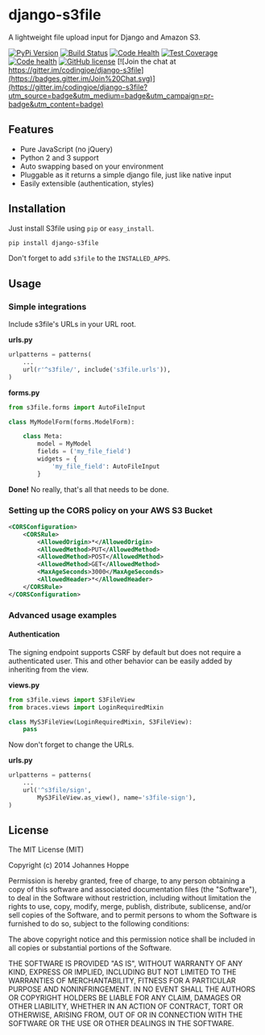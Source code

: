 # django-s3file


A lightweight file upload input for Django and Amazon S3.

[![PyPi Version](https://img.shields.io/pypi/v/django-s3file.svg)](https://pypi.python.org/pypi/django-s3file/)
[![Build Status](https://travis-ci.org/codingjoe/django-s3file.svg?branch=master)](https://travis-ci.org/codingjoe/django-s3file)
[![Code Health](https://landscape.io/github/codingjoe/django-s3file/master/landscape.svg?style=flat)](https://landscape.io/github/codingjoe/django-s3file/master)
[![Test Coverage](https://coveralls.io/repos/codingjoe/django-s3file/badge.svg?branch=master)](https://coveralls.io/r/codingjoe/django-s3file)
[![Code health](https://scrutinizer-ci.com/g/codingjoe/django-s3file/badges/quality-score.svg?b=master)](https://scrutinizer-ci.com/g/codingjoe/django-s3file/?branch=master)
[![GitHub license](https://img.shields.io/badge/license-MIT-blue.svg)](https://raw.githubusercontent.com/codingjoe/django-s3file/master/LICENSE)
[![Join the chat at https://gitter.im/codingjoe/django-s3file](https://badges.gitter.im/Join%20Chat.svg)](https://gitter.im/codingjoe/django-s3file?utm_source=badge&utm_medium=badge&utm_campaign=pr-badge&utm_content=badge)


## Features

 - Pure JavaScript (no jQuery)
 - Python 2 and 3 support
 - Auto swapping based on your environment
 - Pluggable as it returns a simple django file, just like native input
 - Easily extensible (authentication, styles)


## Installation

Just install S3file using `pip` or `easy_install`.
```bash
pip install django-s3file
```
Don't forget to add `s3file` to the `INSTALLED_APPS`.


## Usage

### Simple integrations

Include s3file's URLs in your URL root.

**urls.py**
```python
urlpatterns = patterns(
    ...
    url(r'^s3file/', include('s3file.urls')),
)
```

**forms.py**
```python
from s3file.forms import AutoFileInput

class MyModelForm(forms.ModelForm):

    class Meta:
        model = MyModel
        fields = ('my_file_field')
        widgets = {
            'my_file_field': AutoFileInput
        }
```
**Done!** No really, that's all that needs to be done.


### Setting up the CORS policy on your AWS S3 Bucket

```xml
<CORSConfiguration>
    <CORSRule>
        <AllowedOrigin>*</AllowedOrigin>
        <AllowedMethod>PUT</AllowedMethod>
        <AllowedMethod>POST</AllowedMethod>
        <AllowedMethod>GET</AllowedMethod>
        <MaxAgeSeconds>3000</MaxAgeSeconds>
        <AllowedHeader>*</AllowedHeader>
    </CORSRule>
</CORSConfiguration>
```


### Advanced usage examples

#### Authentication
The signing endpoint supports CSRF by default but does not require a authenticated user.
This and other behavior can be easily added by inheriting from the view.

**views.py**
```python
from s3file.views import S3FileView
from braces.views import LoginRequiredMixin

class MyS3FileView(LoginRequiredMixin, S3FileView):
    pass
```

Now don't forget to change the URLs.

**urls.py**
```python
urlpatterns = patterns(
    ...
    url('^s3file/sign',
        MyS3FileView.as_view(), name='s3file-sign'),
)
```

## License

The MIT License (MIT)

Copyright (c) 2014 Johannes Hoppe

Permission is hereby granted, free of charge, to any person obtaining a copy
of this software and associated documentation files (the "Software"), to deal
in the Software without restriction, including without limitation the rights
to use, copy, modify, merge, publish, distribute, sublicense, and/or sell
copies of the Software, and to permit persons to whom the Software is
furnished to do so, subject to the following conditions:

The above copyright notice and this permission notice shall be included in all
copies or substantial portions of the Software.

THE SOFTWARE IS PROVIDED "AS IS", WITHOUT WARRANTY OF ANY KIND, EXPRESS OR
IMPLIED, INCLUDING BUT NOT LIMITED TO THE WARRANTIES OF MERCHANTABILITY,
FITNESS FOR A PARTICULAR PURPOSE AND NONINFRINGEMENT. IN NO EVENT SHALL THE
AUTHORS OR COPYRIGHT HOLDERS BE LIABLE FOR ANY CLAIM, DAMAGES OR OTHER
LIABILITY, WHETHER IN AN ACTION OF CONTRACT, TORT OR OTHERWISE, ARISING FROM,
OUT OF OR IN CONNECTION WITH THE SOFTWARE OR THE USE OR OTHER DEALINGS IN THE
SOFTWARE.
